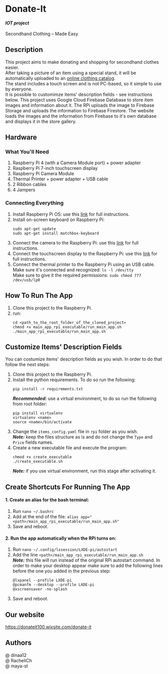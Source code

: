 # Donate-It
***IOT project***\
\
Secondhand Clothing – Made Easy

## Description
This project aims to make donating and shopping for secondhand clothes easier.\
After taking a picture of an item using a special stand, it will be automatically uploaded to an [online clothing catalog](https://donateit100.wixsite.com/donate-it).\
The stand includes a touch screen and is not PC-based, so it simple to use by everyone.\
It is possible to customimze items' description fields - see instructions below.
This project uses Google Cloud Firebase Database to store item images and information about it. The RPi uploads the image to Firebase Storage and uploads the information to Firebase Firestore. The website loads the images and the information from Firebase to it's own database and displays it in the store gallery.

## Hardware
### What You'll Need
1. Raspberry Pi 4 (with a Camera Module port) + power adapter
2. Raspberry Pi 7-inch touchscreen display
3. Raspberry Pi Camera Module
4. Thermal Printer + power adapter + USB cable
5. 2 Ribbon cables
6. 4 Jampers

### Connecting Everything
1. Install Raspberry Pi OS: use this [link](https://www.raspberrypi.com/documentation/computers/getting-started.html) for full instructions.
2. Install on-screen keyboard on Raspberry Pi:
    ```
    sudo apt-get update
    sudo apt-get install matchbox-keyboard
    ```
3. Connect the camera to the Raspberry Pi: use this [link](https://projects.raspberrypi.org/en/projects/getting-started-with-picamera/1) for full instructions.
4. Connect the touchscreen display to the Raspberry Pi: use this [link](https://www.raspberrypi.com/documentation/accessories/display.html) for full instructions.
5. Connect the thermal printer to the Raspberry Pi using an USB cable.\
   Make sure it's connected and recognized: `ls -l /dev/tty`\
   Make sure to give it the required permissions: `sudo chmod 777 /dev/usb/lp0`

## How To Run The App
1. Clone this project to the Raspberry Pi.
2. run:
    ```
    cd <path_to_the_root_folder_of_the_cloned_project>
    chmod +x main_app_rpi_executable/run_main_app.sh
    ./main_app_rpi_executable/run_main_app.sh
    ```

## Customize Items' Description Fields
You can costumize items' description fields as you wish. In order to do that follow the next steps:
1. Clone this project to the Raspberry Pi.
2. Install the python requirements. To do so run the following:
    ```
    pip install -r requirements.txt
    ```
    ***Recommended:*** use a virtual environment, to do so run the following from root folder:
    ```
    pip install virtualenv
    virtualenv <name>
    source <name>/bin/activate
    ```
3. Change the `items_config.yaml` file in `rpi` folder as you wish.\
    ***Note:*** keep the files structure as is and do not change the `Type` and `Price` fields names.
4. Create a new executable file and execute the program:
    ```
    chmod +x create_executable
    ./create_executable.sh
    ```
    ***Note:*** if you use virtual environment, run this stage after activating it.
    
## Create Shortcuts For Running The App
#### 1. Create an alias for the bash terminal:
1. Run `nano ~/.bashrc`
2. Add at the end of the file: `alias app="<path>/main_app_rpi_executable/run_main_app.sh"`
3. Save and reboot.
#### 2. Run the app automatically when the RPi turns on:
1. Run `nano ~/.config/lxsession/LXDE-pi/autostart`
2. Add the line `<path>/main_app_rpi_executable/run_main_app.sh`\
***Note:*** this file will run instead of the original RPi autostart command. In order to make your desktop appear make sure to add the following lines
before the one you added in the previous step:
    ```
    @lxpanel --profile LXDE-pi
    @pcmanfm --desktop --profile LXDE-pi
    @xscreensaver -no-splash
    ```
3. Save and reboot.
    
## Our website
https://donateit100.wixsite.com/donate-it

## Authors
@ dinaa12\
@ RacheliCh\
@ maya-st
